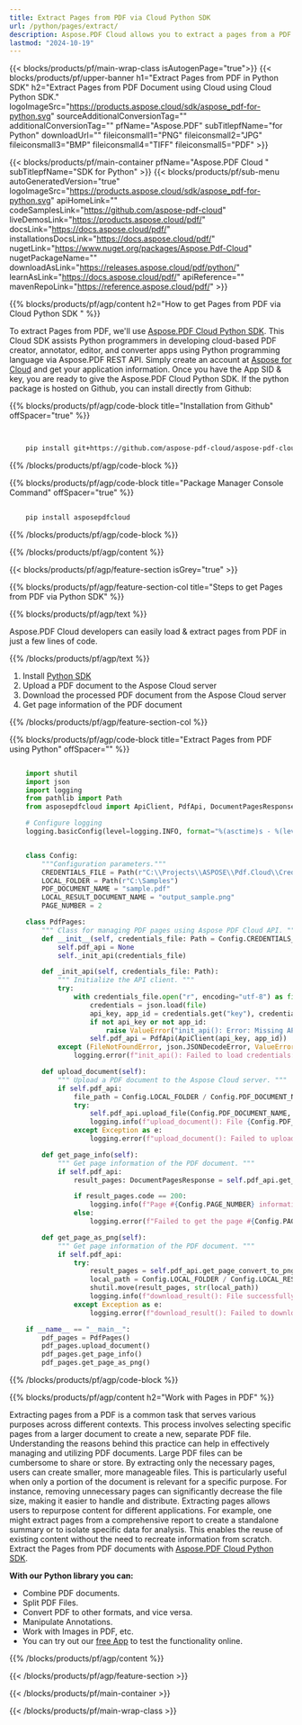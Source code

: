 ```yaml
---
title: Extract Pages from PDF via Cloud Python SDK 
url: /python/pages/extract/
description: Aspose.PDF Cloud allows you to extract a pages from a PDF Document. Check the Python source code to extract a pages from PDF file.
lastmod: "2024-10-19"
---
```


{{< blocks/products/pf/main-wrap-class isAutogenPage="true">}}
{{< blocks/products/pf/upper-banner h1="Extract Pages from PDF in Python SDK" h2="Extract Pages from PDF Document using Cloud  using Cloud Python SDK." logoImageSrc="https://products.aspose.cloud/sdk/aspose_pdf-for-python.svg" sourceAdditionalConversionTag="" additionalConversionTag="" pfName="Aspose.PDF" subTitlepfName="for Python" downloadUrl="" fileiconsmall1="PNG" fileiconsmall2="JPG" fileiconsmall3="BMP" fileiconsmall4="TIFF" fileiconsmall5="PDF" >}}

{{< blocks/products/pf/main-container pfName="Aspose.PDF Cloud " subTitlepfName="SDK for Python" >}}
{{< blocks/products/pf/sub-menu autoGeneratedVersion="true" logoImageSrc="https://products.aspose.cloud/sdk/aspose_pdf-for-python.svg" apiHomeLink="" codeSamplesLink="https://github.com/aspose-pdf-cloud" liveDemosLink="https://products.aspose.cloud/pdf/" docsLink="https://docs.aspose.cloud/pdf/" installationsDocsLink="https://docs.aspose.cloud/pdf/" nugetLink="https://www.nuget.org/packages/Aspose.Pdf-Cloud" nugetPackageName="" downloadAsLink="https://releases.aspose.cloud/pdf/python/" learnAsLink="https://docs.aspose.cloud/pdf/" apiReference="" mavenRepoLink="https://reference.aspose.cloud/pdf/" >}}

{{% blocks/products/pf/agp/content h2="How to get Pages from PDF via Cloud Python SDK " %}}

To extract Pages from PDF, we'll use
[Aspose.PDF Cloud Python SDK](https://products.aspose.cloud/pdf/python/). This Cloud SDK assists Python programmers in developing cloud-based PDF creator, annotator, editor, and converter apps using Python programming language via Aspose.PDF REST API. Simply create an account at [Aspose for Cloud](https://dashboard.aspose.cloud/#/apps) and get your application information. Once you have the App SID & key, you are ready to give the Aspose.PDF Cloud Python SDK. If the python package is hosted on Github, you can install directly from Github:

{{% blocks/products/pf/agp/code-block title="Installation from Github" offSpacer="true" %}}

```bash

     
    pip install git+https://github.com/aspose-pdf-cloud/aspose-pdf-cloud-python.git


```

{{% /blocks/products/pf/agp/code-block %}}

{{% blocks/products/pf/agp/code-block title="Package Manager Console Command" offSpacer="true" %}}

```bash
     
    pip install asposepdfcloud

```

{{% /blocks/products/pf/agp/code-block %}}

{{% /blocks/products/pf/agp/content %}}

{{< blocks/products/pf/agp/feature-section isGrey="true" >}}

{{% blocks/products/pf/agp/feature-section-col title="Steps to get Pages from PDF via Python SDK" %}}

{{% blocks/products/pf/agp/text %}}

Aspose.PDF Cloud developers can easily load & extract pages from PDF in just a few lines of code.

{{% /blocks/products/pf/agp/text %}}

1. Install [Python SDK](https://pypi.org/project/asposepdfcloud/)
1. Upload a PDF document to the Aspose Cloud server
1. Download the processed PDF document from the Aspose Cloud server
1. Get page information of the PDF document

{{% /blocks/products/pf/agp/feature-section-col %}}

{{% blocks/products/pf/agp/code-block title="Extract Pages from PDF using Python" offSpacer="" %}}

```python

    import shutil
    import json
    import logging
    from pathlib import Path
    from asposepdfcloud import ApiClient, PdfApi, DocumentPagesResponse

    # Configure logging
    logging.basicConfig(level=logging.INFO, format="%(asctime)s - %(levelname)s - %(message)s")


    class Config:
        """Configuration parameters."""
        CREDENTIALS_FILE = Path(r"C:\\Projects\\ASPOSE\\Pdf.Cloud\\Credentials\\credentials.json")
        LOCAL_FOLDER = Path(r"C:\Samples")
        PDF_DOCUMENT_NAME = "sample.pdf"
        LOCAL_RESULT_DOCUMENT_NAME = "output_sample.png"
        PAGE_NUMBER = 2

    class PdfPages:
        """ Class for managing PDF pages using Aspose PDF Cloud API. """
        def __init__(self, credentials_file: Path = Config.CREDENTIALS_FILE):
            self.pdf_api = None
            self._init_api(credentials_file)

        def _init_api(self, credentials_file: Path):
            """ Initialize the API client. """
            try:
                with credentials_file.open("r", encoding="utf-8") as file:
                    credentials = json.load(file)
                    api_key, app_id = credentials.get("key"), credentials.get("id")
                    if not api_key or not app_id:
                        raise ValueError("init_api(): Error: Missing API keys in the credentials file.")
                    self.pdf_api = PdfApi(ApiClient(api_key, app_id))
            except (FileNotFoundError, json.JSONDecodeError, ValueError) as e:
                logging.error(f"init_api(): Failed to load credentials: {e}")

        def upload_document(self):
            """ Upload a PDF document to the Aspose Cloud server. """
            if self.pdf_api:
                file_path = Config.LOCAL_FOLDER / Config.PDF_DOCUMENT_NAME
                try:
                    self.pdf_api.upload_file(Config.PDF_DOCUMENT_NAME, str(file_path))
                    logging.info(f"upload_document(): File {Config.PDF_DOCUMENT_NAME} uploaded successfully.")
                except Exception as e:
                    logging.error(f"upload_document(): Failed to upload file: {e}")

        def get_page_info(self):
            """ Get page information of the PDF document. """
            if self.pdf_api:
                result_pages: DocumentPagesResponse = self.pdf_api.get_page(Config.PDF_DOCUMENT_NAME, Config.PAGE_NUMBER)

                if result_pages.code == 200:
                    logging.info(f"Page #{Config.PAGE_NUMBER} information: {result_pages.page}")
                else:
                    logging.error(f"Failed to get the page #{Config.PAGE_NUMBER}.")

        def get_page_as_png(self):
            """ Get page information of the PDF document. """
            if self.pdf_api:
                try:
                    result_pages = self.pdf_api.get_page_convert_to_png(Config.PDF_DOCUMENT_NAME, Config.PAGE_NUMBER)
                    local_path = Config.LOCAL_FOLDER / Config.LOCAL_RESULT_DOCUMENT_NAME
                    shutil.move(result_pages, str(local_path))
                    logging.info(f"download_result(): File successfully downloaded: {local_path}")
                except Exception as e:
                    logging.error(f"download_result(): Failed to download file: {e}")

    if __name__ == "__main__":
        pdf_pages = PdfPages()
        pdf_pages.upload_document()
        pdf_pages.get_page_info()
        pdf_pages.get_page_as_png()
```

{{% /blocks/products/pf/agp/code-block %}}

{{% blocks/products/pf/agp/content h2="Work with Pages in PDF" %}}

Extracting pages from a PDF is a common task that serves various purposes across different contexts. This process involves selecting specific pages from a larger document to create a new, separate PDF file. Understanding the reasons behind this practice can help in effectively managing and utilizing PDF documents.​ Large PDF files can be cumbersome to share or store. By extracting only the necessary pages, users can create smaller, more manageable files. This is particularly useful when only a portion of the document is relevant for a specific purpose. For instance, removing unnecessary pages can significantly decrease the file size, making it easier to handle and distribute. ​
Extracting pages allows users to repurpose content for different applications. For example, one might extract pages from a comprehensive report to create a standalone summary or to isolate specific data for analysis. This enables the reuse of existing content without the need to recreate information from scratch. Extract the Pages from PDF documents with [Aspose.PDF Cloud Python SDK](https://products.aspose.cloud/pdf/python/).

**With our Python library you can:**

+ Combine PDF documents.
+ Split PDF Files.
+ Convert PDF to other formats, and vice versa.
+ Manipulate Annotations.
+ Work with Images in PDF, etc.
+ You can try out our [free App](https://products.aspose.app/pdf/family) to test the functionality online.

{{% /blocks/products/pf/agp/content %}}

{{< /blocks/products/pf/agp/feature-section >}}

{{< /blocks/products/pf/main-container >}}

{{< /blocks/products/pf/main-wrap-class >}}
